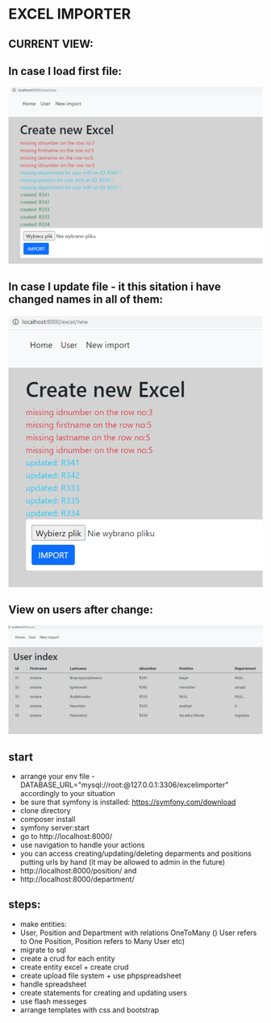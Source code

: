 # EXCEL IMPORTER

## CURRENT VIEW:

## In case I load first file:

![](gitphotos/two.PNG)

## In case I update file - it this sitation i have changed names in all of them:

![](gitphotos/three.PNG)

## View on users after change:

![](gitphotos/four.PNG)

## start

- arrange your env file - DATABASE_URL="mysql://root:@127.0.0.1:3306/excelimporter" accordingly to your situation
- be sure that symfony is installed: https://symfony.com/download
- clone directory
- composer install
- symfony server:start
- go to http://localhost:8000/
- use navigation to handle your actions
- you can access creating/updating/deleting deparments and positions putting urls by hand (it may be allowed to admin in the future)
- http://localhost:8000/position/ and
- http://localhost:8000/department/

## steps:

- make entities:
- User, Position and Department with relations OneToMany () User refers to One Position, Position refers to Many User etc)
- migrate to sql
- create a crud for each entity
- create entity excel + create crud
- create upload file system + use phpspreadsheet
- handle spreadsheet
- create statements for creating and updating users
- use flash messeges
- arrange templates with css and bootstrap
